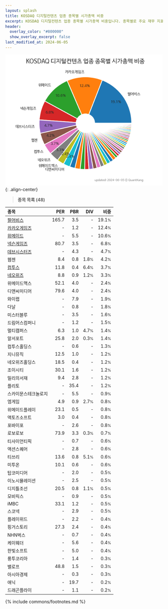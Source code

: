 ```yaml
---
layout: splash
title: KOSDAQ 디지털컨텐츠 업종 종목별 시가총액 비중
excerpt: KOSDAQ 디지털컨텐츠 업종 종목별 시가총액 비중입니다. 종목별로 주요 재무 지표를 함께 표시합니다.
header:
  overlay_color: "#800000"
  show_overlay_excerpt: false
last_modified_at: 2024-06-05
---
```



![KOSDAQ 디지털컨텐츠 업종 종목별 시가총액 비중](/stats/sector/images/kosdaq_업종_디지털컨텐츠_종목.png){: .align-center}


> **종목 목록 (48)**<a id="list"></a>

| **종목** | **PER** | **PBR** | **DIV** | **비중** |
| :------- | ------: | ------: | ------: | -------: |
| [펄어비스](/263750/) | 165.7 | 3.5 | - | 19.1<small>%</small> |
| [카카오게임즈](/293490/) | - | 1.2 | - | 12.4<small>%</small> |
| [위메이드](/112040/) | - | 5.5 | - | 10.6<small>%</small> |
| [넥슨게임즈](/225570/) | 80.7 | 3.5 | - | 6.8<small>%</small> |
| [데브시스터즈](/194480/) | - | 4.3 | - | 4.7<small>%</small> |
| 웹젠 | 8.4 | 0.8 | 1.8<small>%</small> | 4.2<small>%</small> |
| [컴투스](/078340/) | 11.8 | 0.4 | 6.4<small>%</small> | 3.7<small>%</small> |
| [네오위즈](/095660/) | 8.8 | 0.9 | 1.2<small>%</small> | 3.3<small>%</small> |
| 위메이드맥스 | 52.1 | 4.0 | - | 2.4<small>%</small> |
| 디앤씨미디어 | 79.6 | 4.0 | - | 2.4<small>%</small> |
| 와이랩 | - | 7.9 | - | 1.9<small>%</small> |
| 다날 | - | 0.8 | - | 1.8<small>%</small> |
| 미스터블루 | - | 3.5 | - | 1.6<small>%</small> |
| 드림어스컴퍼니 | - | 1.2 | - | 1.5<small>%</small> |
| 멀티캠퍼스 | 6.3 | 1.0 | 4.7<small>%</small> | 1.4<small>%</small> |
| 알서포트 | 25.8 | 2.0 | 0.3<small>%</small> | 1.4<small>%</small> |
| 컴투스홀딩스 | - | 0.6 | - | 1.3<small>%</small> |
| 지니뮤직 | 12.5 | 1.0 | - | 1.2<small>%</small> |
| 네오위즈홀딩스 | 18.5 | 0.4 | - | 1.2<small>%</small> |
| 조이시티 | 30.1 | 1.6 | - | 1.2<small>%</small> |
| 밀리의서재 | 9.4 | 2.8 | - | 1.2<small>%</small> |
| 플리토 | - | 35.4 | - | 1.2<small>%</small> |
| 스카이문스테크놀로지 | - | 5.5 | - | 0.9<small>%</small> |
| 엠게임 | 4.9 | 0.9 | 2.7<small>%</small> | 0.8<small>%</small> |
| 위메이드플레이 | 23.1 | 0.5 | - | 0.8<small>%</small> |
| 액토즈소프트 | 3.0 | 0.4 | - | 0.8<small>%</small> |
| 포바이포 | - | 2.6 | - | 0.8<small>%</small> |
| 로보로보 | 73.9 | 3.3 | 0.3<small>%</small> | 0.7<small>%</small> |
| 티사이언티픽 | - | 0.7 | - | 0.6<small>%</small> |
| 액션스퀘어 | - | 2.8 | - | 0.6<small>%</small> |
| 티쓰리 | 13.6 | 0.8 | 5.1<small>%</small> | 0.6<small>%</small> |
| 미투온 | 10.1 | 0.6 | - | 0.6<small>%</small> |
| 탑코미디어 | - | 2.0 | - | 0.5<small>%</small> |
| 이노시뮬레이션 | - | 2.5 | - | 0.5<small>%</small> |
| 디지틀조선 | 20.5 | 0.8 | 1.1<small>%</small> | 0.5<small>%</small> |
| 모비릭스 | - | 0.9 | - | 0.5<small>%</small> |
| iMBC | 33.1 | 1.2 | - | 0.5<small>%</small> |
| 스코넥 | - | 2.9 | - | 0.5<small>%</small> |
| 플레이위드 | - | 2.2 | - | 0.4<small>%</small> |
| 핑거스토리 | 27.3 | 2.4 | - | 0.4<small>%</small> |
| NHN벅스 | - | 0.7 | - | 0.4<small>%</small> |
| 케이웨더 | - | 5.6 | - | 0.4<small>%</small> |
| 한빛소프트 | - | 5.0 | - | 0.4<small>%</small> |
| 룽투코리아 | - | 1.4 | - | 0.3<small>%</small> |
| 밸로프 | 48.8 | 1.5 | - | 0.3<small>%</small> |
| 아시아경제 | - | 0.3 | - | 0.3<small>%</small> |
| 애닉 | - | 19.7 | - | 0.2<small>%</small> |
| 드래곤플라이 | - | 1.1 | - | 0.2<small>%</small> |

{% include commons/footnotes.md %}